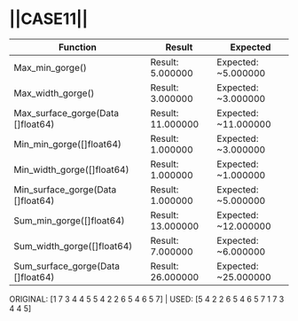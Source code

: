 # ||CASE11||
Function | Result | Expected
---|---|---
|Max_min_gorge()| Result: 5.000000| Expected: ~5.000000
|Max_width_gorge()| Result: 3.000000| Expected: ~3.000000
|Max_surface_gorge(Data []float64)| Result: 11.000000| Expected: ~11.000000
|Min_min_gorge([]float64)| Result: 1.000000| Expected: ~3.000000
|Min_width_gorge([]float64)| Result: 1.000000| Expected: ~1.000000
|Min_surface_gorge(Data []float64)| Result: 1.000000| Expected: ~5.000000
|Sum_min_gorge([]float64)| Result: 13.000000| Expected: ~12.000000
|Sum_width_gorge([]float64)| Result: 7.000000| Expected: ~6.000000
|Sum_surface_gorge(Data []float64)| Result: 26.000000| Expected: ~25.000000

ORIGINAL: [1 7 3 4 4 5 5 4 2 2 6 5 4 6 5 7] | USED: [5 4 2 2 6 5 4 6 5 7 1 7 3 4 4 5]